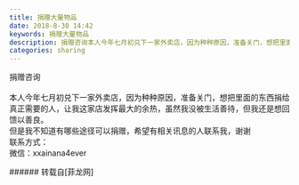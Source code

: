 ```yaml
---
title: 捐赠大量物品
date: 2018-8-30 14:42
keywords: 捐赠大量物品
description: 捐赠咨询本人今年七月初兑下一家外卖店，因为种种原因，准备关门，想把里面的东西捐给真正需要的人，让我这家店发挥最大的余热，虽然我没被生活善待，但我还是想回馈以善良。但是我不知道有哪些途径可以捐赠，希望有相关讯息的人联系我，谢谢联系方式：微信：xxainana4ever
categories: sharing
---
```

<td class="t_f" id="postmessage_1702845">

捐赠咨询<br/>
<br/>
本人今年七月初兑下一家外卖店，因为种种原因，准备关门，想把里面的东西捐给真正需要的人，让我这家店发挥最大的余热，虽然我没被生活善待，但我还是想回馈以善良。<br/>
但是我不知道有哪些途径可以捐赠，希望有相关讯息的人联系我，谢谢<br/>
联系方式：<br/>
微信：xxainana4ever<br/>
</td>
###### 转载自[菲龙网]